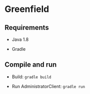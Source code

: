 # Greenfield

## Requirements

- Java 1.8 

- Gradle

## Compile and run

- Build: `gradle build`

- Run AdministratorClient: `gradle run`
